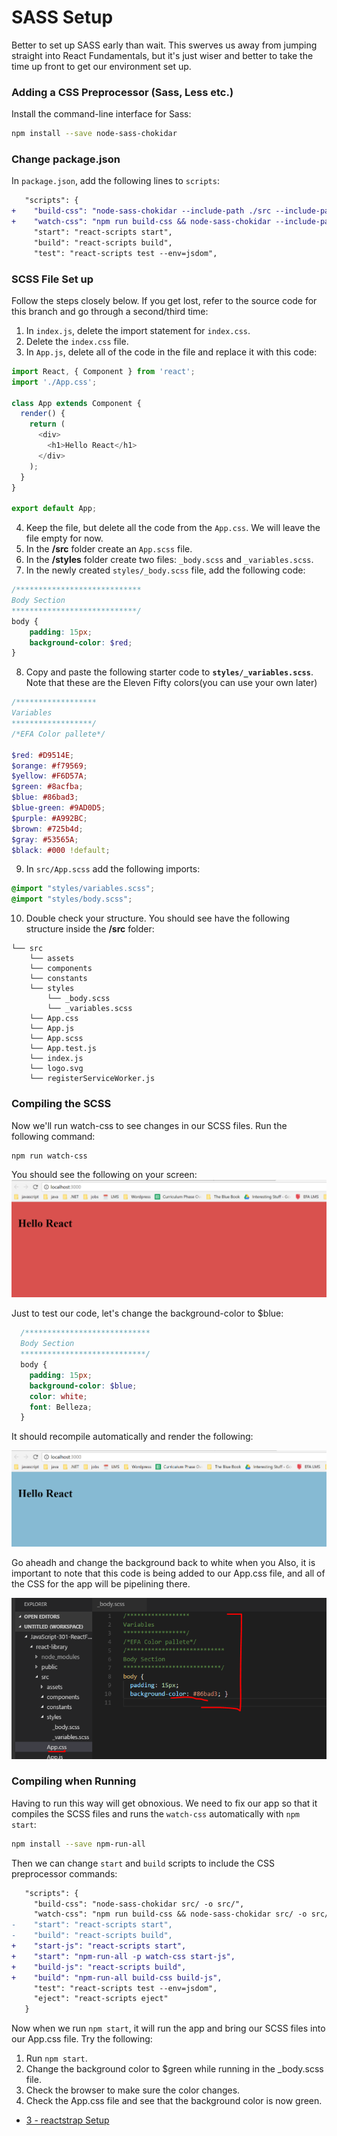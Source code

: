 # SASS Setup
Better to set up SASS early than wait. This swerves us away from jumping straight into React Fundamentals, but it's just wiser and better to take the time up front to get our environment set up.

### Adding a CSS Preprocessor (Sass, Less etc.)

Install the command-line interface for Sass:

```sh
npm install --save node-sass-chokidar
```

### Change package.json
In `package.json`, add the following lines to `scripts`:

```diff
   "scripts": {
+    "build-css": "node-sass-chokidar --include-path ./src --include-path ./node_modules src/ -o src/",
+    "watch-css": "npm run build-css && node-sass-chokidar --include-path ./src --include-path ./node_modules src/ -o src/ --watch --recursive",
     "start": "react-scripts start",
     "build": "react-scripts build",
     "test": "react-scripts test --env=jsdom",
```

### SCSS File Set up

Follow the steps closely below. If you get lost, refer to the source code for this branch and go through a second/third time:
1. In `index.js`, delete the import statement for `index.css`.
2. Delete the `index.css` file. 
3. In `App.js`, delete all of the code in the file and replace it with this code:
  ```js
  import React, { Component } from 'react';
  import './App.css';

  class App extends Component {
    render() {
      return (
        <div>
          <h1>Hello React</h1>
        </div>
      );
    }
  }

  export default App;
  ```
4. Keep the file, but delete all the code from the `App.css`. We will leave the file empty for now. 
5. In the <b>/src</b> folder create an `App.scss` file. 
6. In the <b>/styles</b> folder create two files: `_body.scss` and `_variables.scss`. 
7. In the newly created `styles/_body.scss` file, add the following code:
  ```scss
  /****************************
  Body Section
  ****************************/
  body {
      padding: 15px;
      background-color: $red;
  }
  ```

8. Copy and paste the following starter code to <b>`styles/_variables.scss`</b>. Note that these are the Eleven Fifty colors(you can use your own later)

  ```scss
  /****************** 
  Variables  
  ******************/
  /*EFA Color pallete*/

  $red: #D9514E;
  $orange: #f79569;
  $yellow: #F6D57A;
  $green: #8acfba;
  $blue: #86bad3;
  $blue-green: #9AD0D5;
  $purple: #A992BC;
  $brown: #725b4d;
  $gray: #53565A;
  $black: #000 !default;
  ```

9. In `src/App.scss` add the following imports:

  ```scss
  @import "styles/variables.scss";
  @import "styles/body.scss";
  ```

10. Double check your structure. You should see have the following structure inside the <b>/src</b> folder: 
  ```
  └── src
      └── assets
      └── components
      └── constants
      └── styles
          └── _body.scss
          └── _variables.scss
      └── App.css
      └── App.js
      └── App.scss
      └── App.test.js
      └── index.js
      └── logo.svg
      └── registerServiceWorker.js
  ```


### Compiling the SCSS

Now we'll run watch-css to see changes in our SCSS files. Run the following command: 

  ```sh
  npm run watch-css
  ```

You should see the following on your screen:
![watch-css](./assets/2-scss-setup-red.PNG)

Just to test our code, let's change the background-color to $blue:
  ```scss
    /****************************
    Body Section
    ****************************/
    body {
      padding: 15px;
      background-color: $blue;
      color: white;
      font: Belleza;
    }
  ```

It should recompile automatically and render the following:

![watch](./assets/2-scss-setup-blue.PNG)

Go aheadh and change the background back to white when you 
Also, it is important to note that this code is being added to our App.css file, and all of the CSS for the app will be pipelining there.

![watch](./assets/2-scss-app-file.PNG)


### Compiling when Running

Having to run this way will get obnoxious.  We need to fix our app so that it compiles the SCSS files and runs the `watch-css` automatically with `npm start`:

  ```sh
  npm install --save npm-run-all
  ```

Then we can change `start` and `build` scripts to include the CSS preprocessor commands:

```diff
   "scripts": {
     "build-css": "node-sass-chokidar src/ -o src/",
     "watch-css": "npm run build-css && node-sass-chokidar src/ -o src/ --watch --recursive",
-    "start": "react-scripts start",
-    "build": "react-scripts build",
+    "start-js": "react-scripts start",
+    "start": "npm-run-all -p watch-css start-js",
+    "build-js": "react-scripts build",
+    "build": "npm-run-all build-css build-js",
     "test": "react-scripts test --env=jsdom",
     "eject": "react-scripts eject"
   }
```

Now when we run `npm start`, it will run the app and bring our SCSS files into our App.css file. Try the following:
1. Run `npm start`.
2. Change the background color to $green while running in the _body.scss file.
3. Check the browser to make sure the color changes. 
4. Check the App.css file and see that the background color is now green.


* [3 - reactstrap Setup](3-reactstrap.md)

